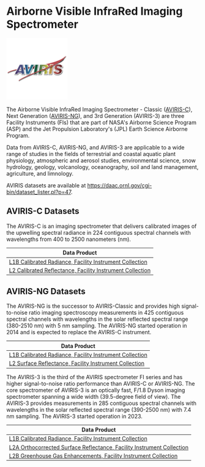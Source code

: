 # Airborne Visible InfraRed Imaging Spectrometer
![alt text](../images/aviris.png)

The Airborne Visible InfraRed Imaging Spectrometer - Classic ([AVIRIS-C](https://aviris.jpl.nasa.gov/)), Next Generation ([AVIRIS-NG](https://avirisng.jpl.nasa.gov/)), and 3rd Generation (AVIRIS-3) are three Facility Instruments (FIs) that are part of NASA's Airborne Science Program (ASP) and the Jet Propulsion Laboratory's (JPL) Earth Science Airborne Program. 

Data from AVIRIS-C, AVIRIS-NG, and AVIRIS-3 are applicable to a wide range of studies in the fields of terrestrial and coastal aquatic plant physiology, atmospheric and aerosol studies, environmental science, snow hydrology, geology, volcanology, oceanography, soil and land management, agriculture, and limnology.

AVIRIS datasets are available at https://daac.ornl.gov/cgi-bin/dataset_lister.pl?p=47.

## AVIRIS-C Datasets
The AVIRIS-C is an imaging spectrometer that delivers calibrated images of the upwelling spectral radiance in 224 contiguous spectral channels with wavelengths from 400 to 2500 nanometers (nm). 

| Data Product |
| --- |
| [L1B Calibrated Radiance, Facility Instrument Collection](https://doi.org/10.3334/ORNLDAAC/2155) |
| [L2 Calibrated Reflectance, Facility Instrument Collection](https://doi.org/10.3334/ORNLDAAC/2154) |

## AVIRIS-NG Datasets
The AVIRIS-NG is the successor to AVIRIS-Classic and provides high signal-to-noise ratio imaging spectroscopy measurements in 425 contiguous spectral channels with wavelengths in the solar reflected spectral range (380-2510 nm) with 5 nm sampling. The AVIRIS-NG started operation in 2014 and is expected to replace the AVIRIS-C instrument. 

| Data Product |
| --- |
| [L1B Calibrated Radiance, Facility Instrument Collection](https://doi.org/10.3334/ORNLDAAC/2095) |
| [L2 Surface Reflectance, Facility Instrument Collection](https://doi.org/10.3334/ORNLDAAC/2110) |

The AVIRIS-3 is the third of the AVIRIS spectrometer FI series and has higher signal-to-noise ratio performance than AVIRIS-C or AVIRIS-NG. The core spectrometer of AVIRIS-3 is an optically fast, F/1.8 Dyson imaging spectrometer spanning a wide width (39.5-degree field of view). The AVIRIS-3 provides measurements in 285 contiguous spectral channels with wavelengths in the solar reflected spectral range (390-2500 nm) with 7.4 nm sampling. The AVIRIS-3 started operation in 2023. 

| Data Product |
| --- |
| [L1B Calibrated Radiance, Facility Instrument Collection](https://doi.org/10.3334/ORNLDAAC/2356) |
| [L2A Orthocorrected Surface Reflectance, Facility Instrument Collection](https://doi.org/10.3334/ORNLDAAC/2357) |
| [L2B Greenhouse Gas Enhancements, Facility Instrument Collection](https://doi.org/10.3334/ORNLDAAC/2358) |

